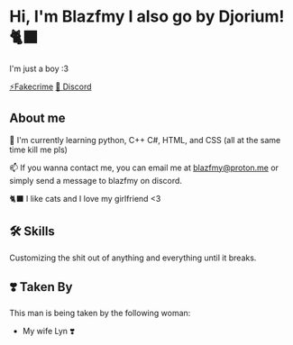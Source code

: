 
# Hi, I'm Blazfmy I also go by Djorium! 🐈‍⬛


I'm just a boy :3





[⚡Fakecrime](https://fakecrime.bio/djorium/)
[🔮 Discord](https://discord.gg/blazcloud)


## About me

🧠 I'm currently learning python, C++ C#, HTML, and CSS (all at the same time kill me pls)

📫 If you wanna contact me, you can email me at blazfmy@proton.me or simply send a message to blazfmy on discord.


🐈‍⬛ I like cats and I love my girlfriend <3


## 🛠 Skills
Customizing the shit out of anything and everything until it breaks.


## ❣️ Taken By

This man is being taken by the following woman:

- My wife Lyn ❣️

